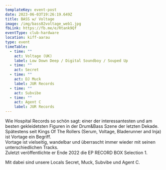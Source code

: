 ```yaml
---
templateKey: event-post
date: 2023-06-03T19:26:19.649Z
title: BASS w/ Voltage
image: /img/bass02voltage_web1.jpg
fbLink: https://fb.me/e/Rtank9Qf
eventType: club-hardware
location: kiff-aarau
type: event
timeTable:
  - time: ""
    act: Voltage (UK)
    label: Low Down Deep / Digital Soundboy / Souped Up
  - time: ""
    act: Secret
  - time: ""
    act: DJ Muck
    label: JUR Records
  - time: ""
    act: Subvibe
  - time: ""
    act: Agent C
    label: JUR Records
---
```

Wie Hospital Records so schön sagt: einer der interessantesten und am besten gekleidetsten Figuren in der Drum&Bass Szene der letzten Dekade. \
Spätestens seit Kings Of The Rollers (Serum, Voltage, Bladerunner and Inja) ist Vortage ein Begriff. \
Vortage ist vielseitig, wandelbar und überrascht immer wieder mit seinen unterschiedlichen Tracks. \
Zuletzt veröffentlichte er Ende 2022 die EP RECORD BOX Selection 1.

Mit dabei sind unsere Locals Secret, Muck, Subvibe und Agent C.
